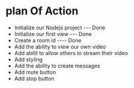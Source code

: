 # plan Of Action
- Initialize our Nodejs project   --- Done 
- Initialize our first view       --- Done
- Create a room id  ---- Done
- Add the ability to view our own video
- Add abilit to allow others to  stream their video 
- Add styling
- Add the ability to create messages
- Add mute button
- Add stop button 